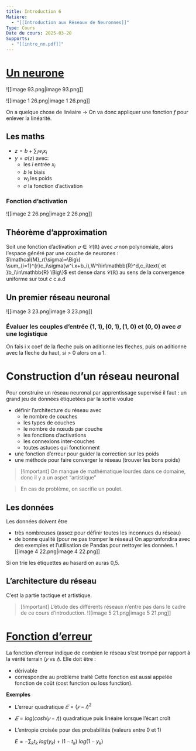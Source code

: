 ```yaml
---
title: Introduction 6
Matière:
  - "[[Introduction aux Réseaux de Neuronnes]]"
Type: Cours
Date du cours: 2025-03-20
Supports:
  - "[[intro_nn.pdf]]"
---
```

# [Un neurone](https://www.ricou.eu.org/iren/notes_rn.html#Neurones)
  
![[image 93.png|image 93.png]]

![[image 1 26.png|image 1 26.png]]

On a quelque chose de linéaire → On va donc appliquer une fonction $f$ pour enlever la linéarité.
  
## Les maths
  
- $z=b+\sum_iw_ix_i$
- $y=\sigma(z)$ avec:
    - les $i$ entrée $x_i$
    - $b$ le biais
    - $w_i$ les poids
    - $\sigma$ la fonction d’activation
### Fonction d’activation
![[image 2 26.png|image 2 26.png]]

  
## Théorème d’approximation
  
Soit une fonction d’activation $𝜎 ∈ \mathscr{C}(ℝ)$ avec $𝜎$ non polynomiale, alors l’espace généré par une couche de neurones :
$\mathcal{M}_r(\sigma)=\Big\{ \sum_{i=1}^{r}c_i\sigma(w^i.x+b_i),W^i\in\mathbb{R}^d,c_i\text{ et }b_i\in\mathbb{R} \Big\}$
est dense dans $\mathscr{C}(\mathbb{R})$ au sens de la convergence uniforme sur tout $c$ c.a.d
  
## Un premier réseau neuronal
  
![[image 3 23.png|image 3 23.png]]

### Évaluer les couples d’entrée $(1,1), (0,1), (1,0)$ et $(0,0)$ avec $σ$ une logistique
On fais i x coef de la fleche puis on aditionne les fleches, puis on aditionne avec la fleche du haut, si > 0 alors on a 1.
  
  
# Construction d’un réseau neuronal
  
Pour construire un réseau neuronal par apprentissage supervisé il faut :
un grand jeu de données étiquetées par la sortie voulue
- définir l’architecture du réseau avec
    - le nombre de couches
    - les types de couches
    - le nombre de nœuds par couche
    - les fonctions d’activations
    - les connexions inter-couches
    - toutes astuces qui fonctionnent
- une fonction d’erreur pour guider la correction sur les poids
- une méthode pour faire converger le réseau (trouver les bons poids)
  

> [!important] On manque de mathématique lourdes dans ce domaine, donc il y a un aspet “artistique”
  

> En cas de problème, on sacrifie un poulet.
  
## Les données
  
Les données doivent être
- très nombreuses (assez pour définir toutes les inconnues du réseau)
- de bonne qualité (pour ne pas tromper le réseau)
On appronfondira avec des exemples et l’utilisation de Pandas pour nettoyer les données.
![[image 4 22.png|image 4 22.png]]

  
Si on trie les étiquettes au hasard on auras 0,5.
  
## L’architecture du réseau
  
C’est la partie tactique et artistique.

> [!important] L’étude des différents réseaux n’entre pas dans le cadre de ce cours d’introduction.
![[image 5 21.png|image 5 21.png]]

  
# [Fonction d’erreur](https://www.ricou.eu.org/iren/notes_rn.html#Fonction%20d%27erreur)
  
La fonction d’erreur indique de combien le réseau s’est trompé par rapport à la vérité terrain $(𝑦\text{ vs }𝑡)$. Elle doit être :
- dérivable
- correspondre au problème traité
Cette fonction est aussi appelée fonction de coût (cost function ou loss function).
  
**Exemples**
- L’erreur quadratique $𝐸 = (𝑦 − 𝑡)^2$
- $𝐸 = log(cosh(𝑦 − 𝑡))$ quadratique puis linéaire lorsque l’écart croît
- L’entropie croisée pour des probabilités (valeurs entre 0 et 1)
    
    $E=-\sum_kt_k\ log(y_k)+(1-t_k)\ log(1-y_k)$
